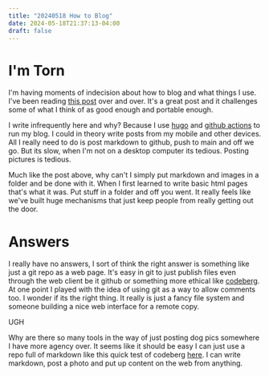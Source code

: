 ```yaml
---
title: "20240518 How to Blog"
date: 2024-05-18T21:37:13-04:00
draft: false
---
```


# I'm Torn

I'm having moments of indecision about how to blog and what things I use. I've been reading [this post](https://www.todepond.com/wikiblogarden/my-wikiblogarden/pictures/serious/) over and over. It's a great post and it challenges some of what I think of as good enough and portable enough.

I write infrequently here and why? Because I use [hugo](https://gohugo.io) and [github actions](https://docs.github.com/en/actions) to run my blog. I could in theory write posts from my mobile and other devices. All I really need to do is post markdown to github, push to main and off we go. But its slow, when I'm not on a desktop computer its tedious. Posting pictures is tedious.

Much like the post above, why can't I simply put markdown and images in a folder and be done with it. When I first learned to write basic html pages that's what it was. Put stuff in a folder and off you went. It really feels like we've built huge mechanisms that just keep people from really getting out the door.

# Answers

I really have no answers, I sort of think the right answer is something like just a git repo as a web page. It's easy in git to just publish files even through the web client be it github or something more ethical like [codeberg](https://codeberg.org). At one point I played with the idea of using git as a way to allow comments too. I wonder if its the right thing. It really is just a fancy file system and someone building a nice web interface for a remote copy.

UGH

Why are there so many tools in the way of just posting dog pics somewhere I have more agency over. It seems like it should be easy I can just use a repo full of markdown like this quick test of codeberg [here](https://codeberg.org/gsilvers/test_markdown). I can write markdown, post a photo and put up content on the web from anything.